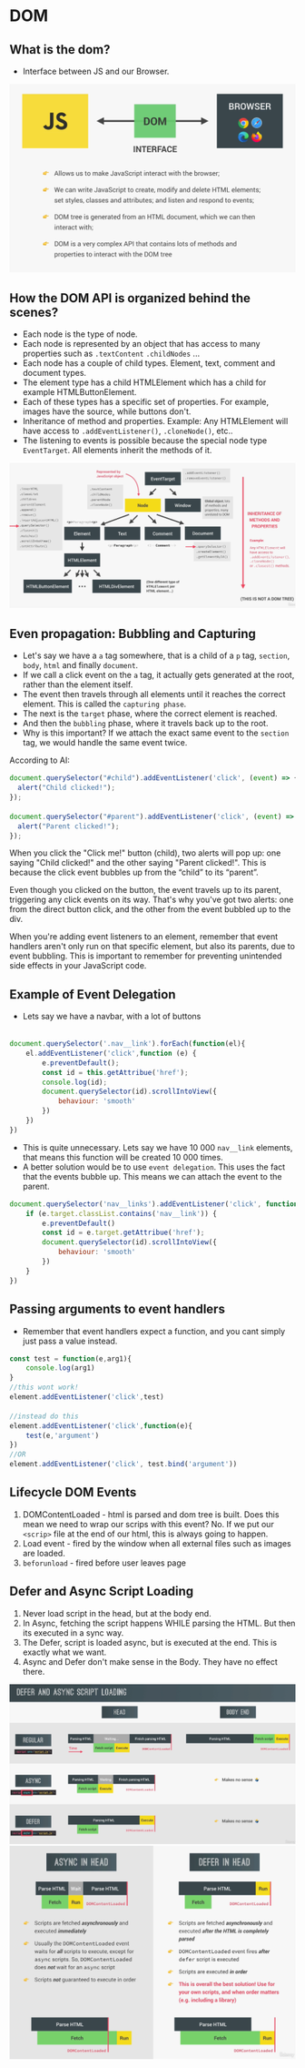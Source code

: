 # DOM

## What is the dom? 

- Interface between JS and our Browser.

![dom](dom.png)

## How the DOM API is organized behind the scenes?

- Each node is the type of node.
- Each node is represented by an object that has access to many properties such as `.textContent` `.childNodes` ...
- Each node has a couple of child types. Element, text, comment and document types.
- The element type has a child HTMLElement which has a child for example HTMLButtonElement.
- Each of these types has a specific set of properties. For example, images have the source, while buttons don't.
- Inheritance of method and properties. Example: Any HTMLElement will have access to `.addEventListener()`, `.cloneNode()`, etc..
- The listening to events is possible because the special node type `EventTarget`. All elements inherit the methods of it.


![domOrg](dom-org.png)

## Even propagation: Bubbling and Capturing

- Let's say we have a `a` tag somewhere, that is a child of a `p` tag, `section`, `body`, `html` and finally `document`.
- If we call a click event on the `a` tag, it actually gets generated  at the root, rather than the element itself.
- The event then travels through all elements until it reaches the correct element. This is called the `capturing phase`.
- The next is the `target` phase, where the correct element is reached. 
- And then the `bubbling` phase, where it travels back up to the root.
- Why is this important? If we attach the exact same event to the `section` tag, we would handle the same event twice.

According to AI: 

```javascript
document.querySelector("#child").addEventListener('click', (event) => {
  alert("Child clicked!");
});

document.querySelector("#parent").addEventListener('click', (event) => {
  alert("Parent clicked!");
});
```

When you click the "Click me!" button (child), two alerts will pop up: one saying "Child clicked!" and the other saying "Parent clicked!". This is because the click event bubbles up from the “child” to its “parent”.

Even though you clicked on the button, the event travels up to its parent, triggering any click events on its way. That's why you've got two alerts: one from the direct button click, and the other from the event bubbled up to the div.

When you're adding event listeners to an element, remember that event handlers aren't only run on that specific element, but also its parents, due to event bubbling. This is important to remember for preventing unintended side effects in your JavaScript code.


## Example of Event Delegation 

- Lets say we have a navbar, with a lot of buttons
```javascript

document.querySelector('.nav__link').forEach(function(el){
    el.addEventListener('click',function (e) {
        e.preventDefault();
        const id = this.getAttribue('href');
        console.log(id);
        document.querySelector(id).scrollIntoView({
            behaviour: 'smooth'
        })
    })
})
```
- This is quite unnecessary. Lets say we have 10 000 `nav__link` elements, that means this function will be created 10 000 times.
- A better solution would be to use `event delegation`. This uses the fact that the events bubble up. This means we can attach the event to the parent.

```javascript
document.querySelector('nav__links').addEventListener('click', function(e){
    if (e.target.classList.contains('nav__link')) {
        e.preventDefault()
        const id = e.target.getAttribue('href');
        document.querySelector(id).scrollIntoView({
            behaviour: 'smooth'
        })
    }
})
```

## Passing arguments to event handlers

- Remember that event handlers expect a function, and you cant simply just pass a value instead.


```javascript
const test = function(e,arg1){
    console.log(arg1)
}
//this wont work!
element.addEventListener('click',test)

//instead do this
element.addEventListener('click',function(e){
    test(e,'argument')
})
//OR
element.addEventListener('click', test.bind('argument'))
```

## Lifecycle DOM Events

1. DOMContentLoaded - html is parsed and dom tree is built. Does this mean we need to wrap our scrips with this event? No. If we put our `<scrip>` file at the end of our html, this is always going to happen.
2. Load event - fired by the window when all external files such as images are loaded.
3. `beforunload` - fired before user leaves page


## Defer and Async Script Loading

1. Never load script in the head, but at the body end.
2. In Async, fetching the script happens WHILE parsing the HTML. But then its executed in a sync way.
3. The Defer, script is loaded async, but is executed at the end. This is exactly what we want. 
4. Async and Defer don't make sense in the Body. They have no effect there.

![defer](defer-async-script.png)
![deferVsAsync](defer-vs-async.png)